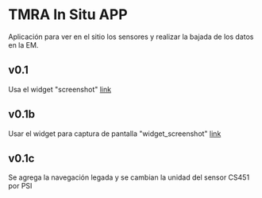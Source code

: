 # TMRA In Situ APP

Aplicación para ver en el sitio los sensores y realizar la bajada de los datos en la EM.

## v0.1

Usa el widget "screenshot"  [link](https://pub.dev/packages/screenshot)

## v0.1b
Usar el widget para captura de pantalla "widget_screenshot" [link](https://pub.dev/packages/widget_screenshot)

## v0.1c
Se agrega la navegación legada y se cambian la unidad del sensor CS451 por PSI